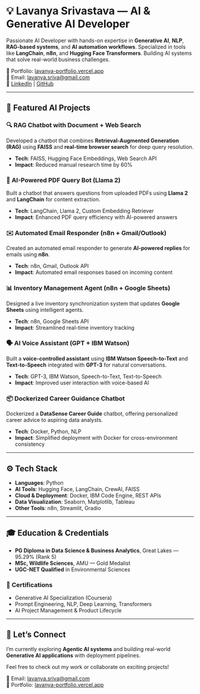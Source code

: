 # 💡 Lavanya Srivastava — AI & Generative AI Developer

Passionate AI Developer with hands-on expertise in **Generative AI**, **NLP**, **RAG-based systems**, and **AI automation workflows**. Specialized in tools like **LangChain**, **n8n**, and **Hugging Face Transformers**. Building AI systems that solve real-world business challenges.

📍 Portfolio: [lavanya-portfolio.vercel.app](https://lavanya-portfolio.vercel.app)  
📧 Email: lavanya.sriva@gmail.com  
🔗 [LinkedIn](https://www.linkedin.com/in/lavanya-srivastava/) | [GitHub](https://github.com/lavanya1402)  

---

## 🧠 **Featured AI Projects**

### 🔍 **RAG Chatbot with Document + Web Search**
Developed a chatbot that combines **Retrieval-Augmented Generation (RAG)** using **FAISS** and **real-time browser search** for deep query resolution.
- **Tech**: FAISS, Hugging Face Embeddings, Web Search API
- **Impact**: Reduced manual research time by 60%

### 📄 **AI-Powered PDF Query Bot (Llama 2)**
Built a chatbot that answers questions from uploaded PDFs using **Llama 2** and **LangChain** for content extraction.
- **Tech**: LangChain, Llama 2, Custom Embedding Retriever
- **Impact**: Enhanced PDF query efficiency with AI-powered answers

### ✉️ **Automated Email Responder (n8n + Gmail/Outlook)**
Created an automated email responder to generate **AI-powered replies** for emails using **n8n**.
- **Tech**: n8n, Gmail, Outlook API
- **Impact**: Automated email responses based on incoming content

### 📊 **Inventory Management Agent (n8n + Google Sheets)**
Designed a live inventory synchronization system that updates **Google Sheets** using intelligent agents.
- **Tech**: n8n, Google Sheets API
- **Impact**: Streamlined real-time inventory tracking

### 🗣️ **AI Voice Assistant (GPT + IBM Watson)**
Built a **voice-controlled assistant** using **IBM Watson Speech-to-Text** and **Text-to-Speech** integrated with **GPT-3** for natural conversations.
- **Tech**: GPT-3, IBM Watson, Speech-to-Text, Text-to-Speech
- **Impact**: Improved user interaction with voice-based AI

### 📦 **Dockerized Career Guidance Chatbot**
Dockerized a **DataSense Career Guide** chatbot, offering personalized career advice to aspiring data analysts.
- **Tech**: Docker, Python, NLP
- **Impact**: Simplified deployment with Docker for cross-environment consistency

---

## ⚙️ **Tech Stack**

- **Languages**: Python  
- **AI Tools**: Hugging Face, LangChain, CrewAI, FAISS  
- **Cloud & Deployment**: Docker, IBM Code Engine, REST APIs  
- **Data Visualization**: Seaborn, Matplotlib, Tableau  
- **Other Tools**: n8n, Streamlit, Gradio

---

## 🎓 **Education & Credentials**

- **PG Diploma in Data Science & Business Analytics**, Great Lakes — 95.29% (Rank 5)  
- **MSc, Wildlife Sciences**, AMU — Gold Medalist  
- **UGC-NET Qualified** in Environmental Sciences

### 🔖 **Certifications**
- Generative AI Specialization (Coursera)
- Prompt Engineering, NLP, Deep Learning, Transformers
- AI Project Management & Product Lifecycle

---

## 📌 **Let’s Connect**
I’m currently exploring **Agentic AI systems** and building real-world **Generative AI applications** with deployment pipelines.

Feel free to check out my work or collaborate on exciting projects!

📧 Email: lavanya.sriva@gmail.com  
🔗 Portfolio: [lavanya-portfolio.vercel.app](https://lavanya-portfolio.vercel.app)
